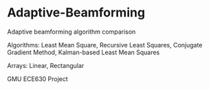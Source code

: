 Adaptive-Beamforming
====================

Adaptive beamforming algorithm comparison

Algorithms:
Least Mean Square,
Recursive Least Squares,
Conjugate Gradient Method,
Kalman-based Least Mean Squares

Arrays:
Linear,
Rectangular

GMU ECE630 Project

